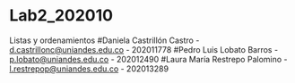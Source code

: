 # Lab2_202010
Listas y ordenamientos
#Daniela Castrillón Castro - d.castrillonc@uniandes.edu.co - 202011778 
#Pedro Luis Lobato Barros - p.lobato@uniandes.edu.co - 202012490 
#Laura María Restrepo Palomino - l.restrepop@uniandes.edu.co - 202013289
